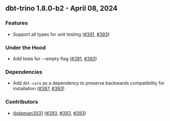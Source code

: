 ## dbt-trino 1.8.0-b2 - April 08, 2024
### Features
- Support all types for unit testing ([#391](https://github.com/starburstdata/dbt-trino/issues/391), [#393](https://github.com/starburstdata/dbt-trino/pull/393))
### Under the Hood
- Add tests for --empty flag ([#391](https://github.com/starburstdata/dbt-trino/issues/391), [#393](https://github.com/starburstdata/dbt-trino/pull/393))
### Dependencies
- Add `dbt-core` as a dependency to preserve backwards compatibility for installation ([#387](https://github.com/starburstdata/dbt-trino/issues/387), [#393](https://github.com/starburstdata/dbt-trino/pull/393))

### Contributors
- [@damian3031](https://github.com/damian3031) ([#393](https://github.com/starburstdata/dbt-trino/pull/393), [#393](https://github.com/starburstdata/dbt-trino/pull/393), [#393](https://github.com/starburstdata/dbt-trino/pull/393))
